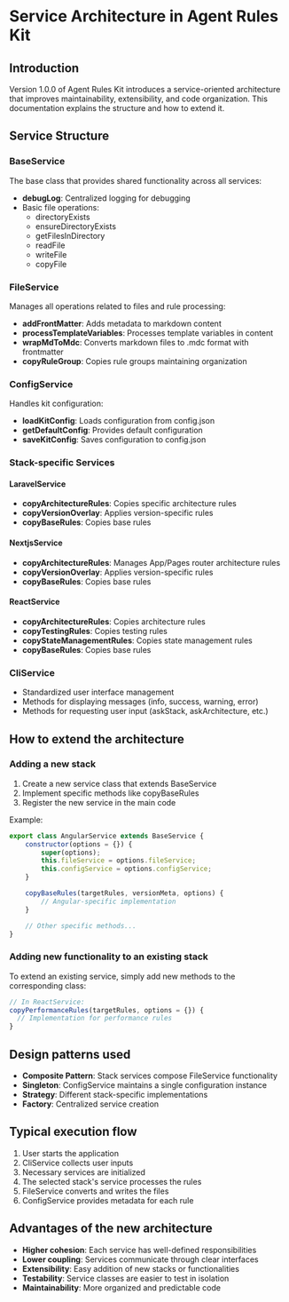 # Service Architecture in Agent Rules Kit

## Introduction

Version 1.0.0 of Agent Rules Kit introduces a service-oriented architecture that improves maintainability, extensibility, and code organization. This documentation explains the structure and how to extend it.

## Service Structure

### BaseService

The base class that provides shared functionality across all services:

-   **debugLog**: Centralized logging for debugging
-   Basic file operations:
    -   directoryExists
    -   ensureDirectoryExists
    -   getFilesInDirectory
    -   readFile
    -   writeFile
    -   copyFile

### FileService

Manages all operations related to files and rule processing:

-   **addFrontMatter**: Adds metadata to markdown content
-   **processTemplateVariables**: Processes template variables in content
-   **wrapMdToMdc**: Converts markdown files to .mdc format with frontmatter
-   **copyRuleGroup**: Copies rule groups maintaining organization

### ConfigService

Handles kit configuration:

-   **loadKitConfig**: Loads configuration from config.json
-   **getDefaultConfig**: Provides default configuration
-   **saveKitConfig**: Saves configuration to config.json

### Stack-specific Services

#### LaravelService

-   **copyArchitectureRules**: Copies specific architecture rules
-   **copyVersionOverlay**: Applies version-specific rules
-   **copyBaseRules**: Copies base rules

#### NextjsService

-   **copyArchitectureRules**: Manages App/Pages router architecture rules
-   **copyVersionOverlay**: Applies version-specific rules
-   **copyBaseRules**: Copies base rules

#### ReactService

-   **copyArchitectureRules**: Copies architecture rules
-   **copyTestingRules**: Copies testing rules
-   **copyStateManagementRules**: Copies state management rules
-   **copyBaseRules**: Copies base rules

### CliService

-   Standardized user interface management
-   Methods for displaying messages (info, success, warning, error)
-   Methods for requesting user input (askStack, askArchitecture, etc.)

## How to extend the architecture

### Adding a new stack

1. Create a new service class that extends BaseService
2. Implement specific methods like copyBaseRules
3. Register the new service in the main code

Example:

```javascript
export class AngularService extends BaseService {
	constructor(options = {}) {
		super(options);
		this.fileService = options.fileService;
		this.configService = options.configService;
	}

	copyBaseRules(targetRules, versionMeta, options) {
		// Angular-specific implementation
	}

	// Other specific methods...
}
```

### Adding new functionality to an existing stack

To extend an existing service, simply add new methods to the corresponding class:

```javascript
// In ReactService:
copyPerformanceRules(targetRules, options = {}) {
  // Implementation for performance rules
}
```

## Design patterns used

-   **Composite Pattern**: Stack services compose FileService functionality
-   **Singleton**: ConfigService maintains a single configuration instance
-   **Strategy**: Different stack-specific implementations
-   **Factory**: Centralized service creation

## Typical execution flow

1. User starts the application
2. CliService collects user inputs
3. Necessary services are initialized
4. The selected stack's service processes the rules
5. FileService converts and writes the files
6. ConfigService provides metadata for each rule

## Advantages of the new architecture

-   **Higher cohesion**: Each service has well-defined responsibilities
-   **Lower coupling**: Services communicate through clear interfaces
-   **Extensibility**: Easy addition of new stacks or functionalities
-   **Testability**: Service classes are easier to test in isolation
-   **Maintainability**: More organized and predictable code

